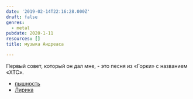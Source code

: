 ```yaml
---
date: '2019-02-14T22:16:28.000Z'
draft: false
genres:
  - metal
pubdate: 2020-1-11
resources: []
title: музыка Андреаса

---
```


Первый совет, который он дал мне, - это песня из «Горки» с названием «XTC».

* [пышность](https://youtu.be/fWci3zD9jmU)
* [Лирика](https://www.songteksten.nl/songteksten/190820/gorki/xtc.htm)

